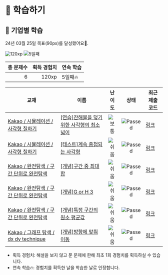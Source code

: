 # 📖 학습하기

## 🚀 기업별 학습
24년 03월 25일 목표(90px)를 달성했어요🥳.

![120xp](https://img.shields.io/badge/EXP-120xp-%235cb85c.svg?for-the-badge)
![5일째](https://img.shields.io/badge/연속학습-5일째-%23E34F26.svg?for-the-badge)

|총 문제수|획득 경험치|연속 학습|
|---:|---:|---|
6|120xp|5일째🔥|

|교재|이름|난이도|상태|최근 제출 코드|
|---|---|:---:|:---:|---|
|[Kakao / 시뮬레이션 / 사각형 칠하기](https://www.codetree.ai/missions?missionId=16)|[[연습]잔해물을 덮기 위한 사각형의 최소 넓이](https://www.codetree.ai/missions/16/problems/minimum-area-of-rectangle-to-cover-debris)|![보통][medium]|![Passed][passed]|[링크](https://github.com/yongun2/codetree-TILs/blob/main/240325/%EC%9E%94%ED%95%B4%EB%AC%BC%EC%9D%84%20%EB%8D%AE%EA%B8%B0%20%EC%9C%84%ED%95%9C%20%EC%82%AC%EA%B0%81%ED%98%95%EC%9D%98%20%EC%B5%9C%EC%86%8C%20%EB%84%93%EC%9D%B4/minimum-area-of-rectangle-to-cover-debris.java)|
|[Kakao / 시뮬레이션 / 사각형 칠하기](https://www.codetree.ai/missions?missionId=16)|[[테스트]계속 중첩되는 사각형](https://www.codetree.ai/missions/16/problems/continuously-overlapping-squares)|![쉬움][easy]|![Passed][passed]|[링크](https://github.com/yongun2/codetree-TILs/blob/main/240325/%EA%B3%84%EC%86%8D%20%EC%A4%91%EC%B2%A9%EB%90%98%EB%8A%94%20%EC%82%AC%EA%B0%81%ED%98%95/continuously-overlapping-squares.java)|
|[Kakao / 완전탐색 / 구간 단위로 완전탐색](https://www.codetree.ai/missions?missionId=16)|[[개념]구간 중 최대 합](https://www.codetree.ai/missions/16/problems/max-sum-of-subarray)|![쉬움][easy]|![Passed][passed]|[링크](https://github.com/yongun2/codetree-TILs/blob/main/240325/%EA%B5%AC%EA%B0%84%20%EC%A4%91%20%EC%B5%9C%EB%8C%80%20%ED%95%A9/max-sum-of-subarray.java)|
|[Kakao / 완전탐색 / 구간 단위로 완전탐색](https://www.codetree.ai/missions?missionId=16)|[[개념]G or H 3](https://www.codetree.ai/missions/16/problems/G-or-H-3)|![쉬움][easy]|![Passed][passed]|[링크](https://github.com/yongun2/codetree-TILs/blob/main/240325/G%20or%20H%203/G-or-H-3.java)|
|[Kakao / 완전탐색 / 구간 단위로 완전탐색](https://www.codetree.ai/missions?missionId=16)|[[개념]특정 구간의 원소 평균값](https://www.codetree.ai/missions/16/problems/elemental-mean-value-for-a-particular-interval)|![쉬움][easy]|![Passed][passed]|[링크](https://github.com/yongun2/codetree-TILs/blob/main/240325/%ED%8A%B9%EC%A0%95%20%EA%B5%AC%EA%B0%84%EC%9D%98%20%EC%9B%90%EC%86%8C%20%ED%8F%89%EA%B7%A0%EA%B0%92/elemental-mean-value-for-a-particular-interval.java)|
|[Kakao / 그래프 탐색 / dx dy technique](https://www.codetree.ai/missions?missionId=16)|[[개념]방향에 맞춰 이동](https://www.codetree.ai/missions/16/problems/move-in-direction)|![쉬움][easy]|![Passed][passed]|[링크](https://github.com/yongun2/codetree-TILs/blob/main/240325/%EB%B0%A9%ED%96%A5%EC%97%90%20%EB%A7%9E%EC%B6%B0%20%EC%9D%B4%EB%8F%99/move-in-direction.java)|


* 획득 경험치: 해설을 보지 않고 푼 문제에 한해 최초 1회 경험치를 획득하실 수 있습니다.
* 연속 학습🔥: 경험치를 획득한 날을 학습한 날로 인정합니다.










[b5]: https://img.shields.io/badge/Bronze_5-%235D3E31.svg
[b4]: https://img.shields.io/badge/Bronze_4-%235D3E31.svg
[b3]: https://img.shields.io/badge/Bronze_3-%235D3E31.svg
[b2]: https://img.shields.io/badge/Bronze_2-%235D3E31.svg
[b1]: https://img.shields.io/badge/Bronze_1-%235D3E31.svg
[s5]: https://img.shields.io/badge/Silver_5-%23394960.svg
[s4]: https://img.shields.io/badge/Silver_4-%23394960.svg
[s3]: https://img.shields.io/badge/Silver_3-%23394960.svg
[s2]: https://img.shields.io/badge/Silver_2-%23394960.svg
[s1]: https://img.shields.io/badge/Silver_1-%23394960.svg
[g5]: https://img.shields.io/badge/Gold_5-%23FFC433.svg
[g4]: https://img.shields.io/badge/Gold_4-%23FFC433.svg
[g3]: https://img.shields.io/badge/Gold_3-%23FFC433.svg
[g2]: https://img.shields.io/badge/Gold_2-%23FFC433.svg
[g1]: https://img.shields.io/badge/Gold_1-%23FFC433.svg
[p5]: https://img.shields.io/badge/Platinum_5-%2376DDD8.svg
[p4]: https://img.shields.io/badge/Platinum_4-%2376DDD8.svg
[p3]: https://img.shields.io/badge/Platinum_3-%2376DDD8.svg
[p2]: https://img.shields.io/badge/Platinum_2-%2376DDD8.svg
[p1]: https://img.shields.io/badge/Platinum_1-%2376DDD8.svg
[passed]: https://img.shields.io/badge/Passed-%23009D27.svg
[failed]: https://img.shields.io/badge/Failed-%23D24D57.svg
[easy]: https://img.shields.io/badge/쉬움-%235cb85c.svg?for-the-badge
[medium]: https://img.shields.io/badge/보통-%23FFC433.svg?for-the-badge
[hard]: https://img.shields.io/badge/어려움-%23D24D57.svg?for-the-badge